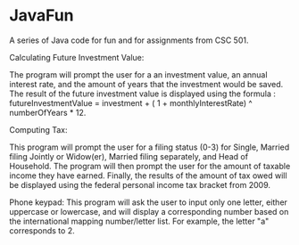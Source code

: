 # JavaFun
A series of Java code for fun and for assignments from CSC 501.

Calculating Future Investment Value:

  The program will prompt the user for a an investment value, an annual interest rate, and the amount of years that the investment would be saved. The result of the future investment value is displayed using the formula : futureInvestmentValue = investment + ( 1 + monthlyInterestRate) ^ numberOfYears * 12.
  
  
  Computing Tax:
  
  This program will prompt the user for a filing status (0-3) for Single, Married filing Jointly or Widow(er), Married filing separately, and Head of Household. The program will then prompt the user for the amount of taxable income they have earned. Finally, the results of the amount of tax owed will be displayed using the federal personal income tax bracket from 2009.
  
  
Phone keypad:
  This program will ask the user to input only one letter, either uppercase or lowercase, and will display a corresponding number based on the international mapping number/letter list. For example, the letter "a" corresponds to 2. 
